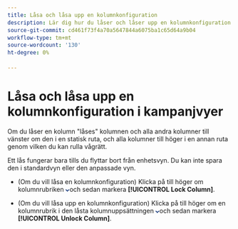 ```yaml
---
title: Låsa och låsa upp en kolumnkonfiguration
description: Lär dig hur du låser och låser upp en kolumnkonfiguration i kampanjvyer.
source-git-commit: cd461f73f4a70a5647844a6075ba1c65d64a9b04
workflow-type: tm+mt
source-wordcount: '130'
ht-degree: 0%

---
```


# Låsa och låsa upp en kolumnkonfiguration i kampanjvyer

Om du låser en kolumn &quot;låses&quot; kolumnen och alla andra kolumner till vänster om den i en statisk ruta, och alla kolumner till höger i en annan ruta genom vilken du kan rulla vågrätt.

Ett lås fungerar bara tills du flyttar bort från enhetsvyn. Du kan inte spara den i standardvyn eller den anpassade vyn.

* (Om du vill låsa en kolumnkonfiguration) Klicka på till höger om kolumnrubriken ![Nedåtpil](/help/search-social-commerce/assets/arrow-down-dropdown.png "Nedåtpil")och sedan markera **[!UICONTROL Lock Column]**.

* (Om du vill låsa upp en kolumnkonfiguration) Klicka på till höger om en kolumnrubrik i den låsta kolumnuppsättningen ![Nedåtpil](/help/search-social-commerce/assets/arrow-down-dropdown.png "Nedåtpil")och sedan markera **[!UICONTROL Unlock Column]**.
